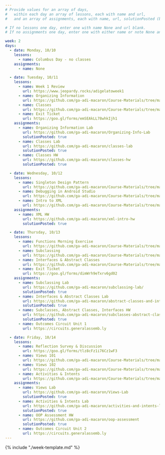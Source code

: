 ```yaml
---
# Provide values for an array of days,
#   within each day an array of lessons, each with name and url,
#   and an array of assignments, each with name, url, solutionPosted (boolean) and note.

# If no lessons one day, enter one with name None and url blank.
# If no assignments one day, enter one with either name or note None and url blank.

week: 2
days:
  - date: Monday, 10/10
    lessons:
      - name: Columbus Day - no classes
    assignments:
      - name: None

  - date: Tuesday, 10/11
    lessons:
      - name: Week 1 Review
        url: https://www.jeopardy.rocks/adigelatoweek1
      - name: Organizing Information
        url: https://github.com/ga-adi-macaron/Course-Materials/tree/master/lessons/programming-fundamentals-in-java/organizing-info-lesson
      - name: Classes
        url: https://github.com/ga-adi-macaron/Course-Materials/tree/master/lessons/programming-fundamentals-in-java/classes-lesson
      - name: Exit Ticket
        url: https://goo.gl/forms/emSEAkLL78whkIjh1
    assignments:
      - name: Organizing Information Lab
        url: https://github.com/ga-adi-macaron/Organizing-Info-Lab
        solutionPosted: true
      - name: Classes Lab
        url: https://github.com/ga-adi-macaron/classes-lab
        solutionPosted: true
      - name: Classes HW
        url: https://github.com/ga-adi-macaron/classes-hw
        solutionPosted: true

  - date: Wednesday, 10/12
    lessons:
      - name: Singleton Design Pattern
        url: https://github.com/ga-adi-macaron/Course-Materials/tree/master/lessons/programming-fundamentals-in-java/singleton-design-pattern
      - name: Debugging in Android Studio
        url: https://github.com/ga-adi-macaron/Course-Materials/tree/master/lessons/workflow-and-dev-tools/debugging-in-android-lesson
      - name: Intro to XML
        url: https://github.com/ga-adi-macaron/Course-Materials/tree/master/lessons/user-interface/xml-lesson
    assignments:
      - name: XML HW
        url: https://github.com/ga-adi-macaron/xml-intro-hw
        solutionPosted: true

  - date: Thursday, 10/13
    lessons:
      - name: Functions Morning Exercise
        url: https://github.com/ga-adi-macaron/Course-Materials/tree/master/lessons/programming-fundamentals-in-java/functions-morning-exercise
      - name: Subclassing
        url: https://github.com/ga-adi-macaron/Course-Materials/tree/master/lessons/programming-fundamentals-in-java/subclassing-lesson
      - name: Interfaces & Abstract Classes
        url: https://github.com/ga-adi-macaron/Course-Materials/tree/master/lessons/programming-fundamentals-in-java/interfaces-and-abstract-classes
      - name: Exit Ticket
        url: https://goo.gl/forms/dimWrh9eTxrv6gd02
    assignments:
      - name: Subclassing Lab
        url: https://github.com/ga-adi-macaron/subclassing-lab/
        solutionPosted: true
      - name: Interfaces & Abstract Classes Lab
        url: https://github.com/ga-adi-macaron/abstract-classes-and-interfaces-lab/
        solutionPosted: true
      - name: Subclasses, Abstract Classes, Interfaces HW
        url: https://github.com/ga-adi-macaron/subclasses-abstract-classes-interfaces-hw
        solutionPosted: true
      - name: Outcomes Circuit Unit 1
        url: https://circuits.generalassemb.ly

  - date: Friday, 10/14
    lessons:
      - name: Reflection Survey & Discussion
        url: https://goo.gl/forms/tlz8cFz1i76Cz1wF3
      - name: Views 101
        url: https://github.com/ga-adi-macaron/Course-Materials/tree/master/lessons/user-interface/views-101-lesson
      - name: Views 102
        url: https://github.com/ga-adi-macaron/Course-Materials/tree/master/lessons/user-interface/views-102-lesson
      - name: Activities & Intents
        url: https://github.com/ga-adi-macaron/Course-Materials/tree/master/lessons/activities-and-fragments/activities-and-intents-lesson
    assignments:
      - name: Views Lab
        url: https://github.com/ga-adi-macaron/Views-Lab
        solutionPosted: true
      - name: Activities & Intents Lab
        url: https://github.com/ga-adi-macaron/activities-and-intents-lab
        solutionPosted: true
      - name: OOP Assessment HW
        url: https://github.com/ga-adi-macaron/oop-assessment
        solutionPosted: true
      - name: Outcomes Circuit Unit 2
        url: https://circuits.generalassemb.ly
---
```


{% include "./week-template.md" %}
